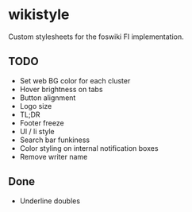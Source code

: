 # wikistyle
Custom stylesheets for the foswiki FI implementation. 

## TODO
- Set web BG color for each cluster
- Hover brightness on tabs
- Button alignment
- Logo size
- TL;DR
- Footer freeze 
- Ul / li style
- Search bar funkiness
- Color styling on internal notification boxes
- Remove writer name 

## Done
- Underline doubles